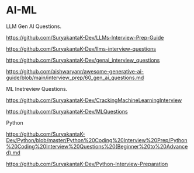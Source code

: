 # AI-ML

LLM Gen AI Questions.

https://github.com/SuryakantaK-Dev/LLMs-Interview-Prep-Guide

https://github.com/SuryakantaK-Dev/llms-interview-questions

https://github.com/SuryakantaK-Dev/genai_interview_questions

https://github.com/aishwaryanr/awesome-generative-ai-guide/blob/main/interview_prep/60_gen_ai_questions.md

ML Inetreview Questions.

https://github.com/SuryakantaK-Dev/CrackingMachineLearningInterview

https://github.com/SuryakantaK-Dev/MLQuestions

Python

https://github.com/SuryakantaK-Dev/Python/blob/master/Python%20Coding%20Interview%20Prep/Python%20Coding%20Interview%20Questions%20(Beginner%20to%20Advanced).md

https://github.com/SuryakantaK-Dev/Python-Interview-Preparation
